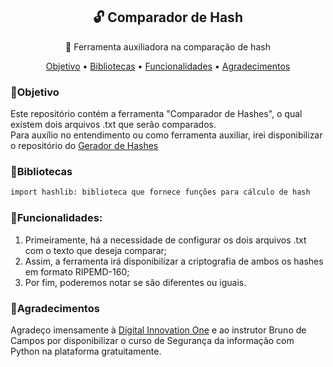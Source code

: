 <h2 align="center">🔓 Comparador de Hash</h2>

<p align="center">🔻 Ferramenta auxiliadora na comparação de hash</p>

<!-- Menu: -->
<p align="center">
 <a href="#objetivo">Objetivo</a> •
 <a href="#bibliotecas">Bibliotecas</a> • 
 <a href="#funcionalidades">Funcionalidades</a> • 
 <a href="#agradecimentos">Agradecimentos</a> 
</p>


### 📌Objetivo
Este repositório contém a ferramenta "Comparador de Hashes", o qual existem dois arquivos .txt que serão comparados. 
<br>Para auxílio no entendimento ou como ferramenta auxiliar, irei disponibilizar o repositório do [Gerador de Hashes](https://github.com/ThayseSantos/security-tools-with-python/tree/master/GeradorHashes)

### 📂Bibliotecas
```bash
import hashlib: biblioteca que fornece funções para cálculo de hash
```

### 🎯Funcionalidades:
1. Primeiramente, há a necessidade de configurar os dois arquivos .txt com o texto que deseja comparar;
2. Assim, a ferramenta irá disponibilizar a criptografia de ambos os hashes em formato RIPEMD-160;
3. Por fim, poderemos notar se são diferentes ou iguais.

### 💬Agradecimentos
Agradeço imensamente à [Digital Innovation One](https://web.digitalinnovation.one/) e ao instrutor Bruno de Campos por disponibilizar o curso de Segurança da informação com Python na plataforma gratuitamente.
